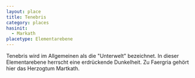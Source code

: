 ```yaml
---
layout: place
title: Tenebris
category: places
hasinit:
  - Markath
placetype: Elementarebene
---
```


Tenebris wird im Allgemeinen als die "Unterwelt" bezeichnet. In dieser Elementarebene herrscht eine erdrückende
Dunkelheit. Zu Faergria gehört hier das Herzogtum Martkath.
